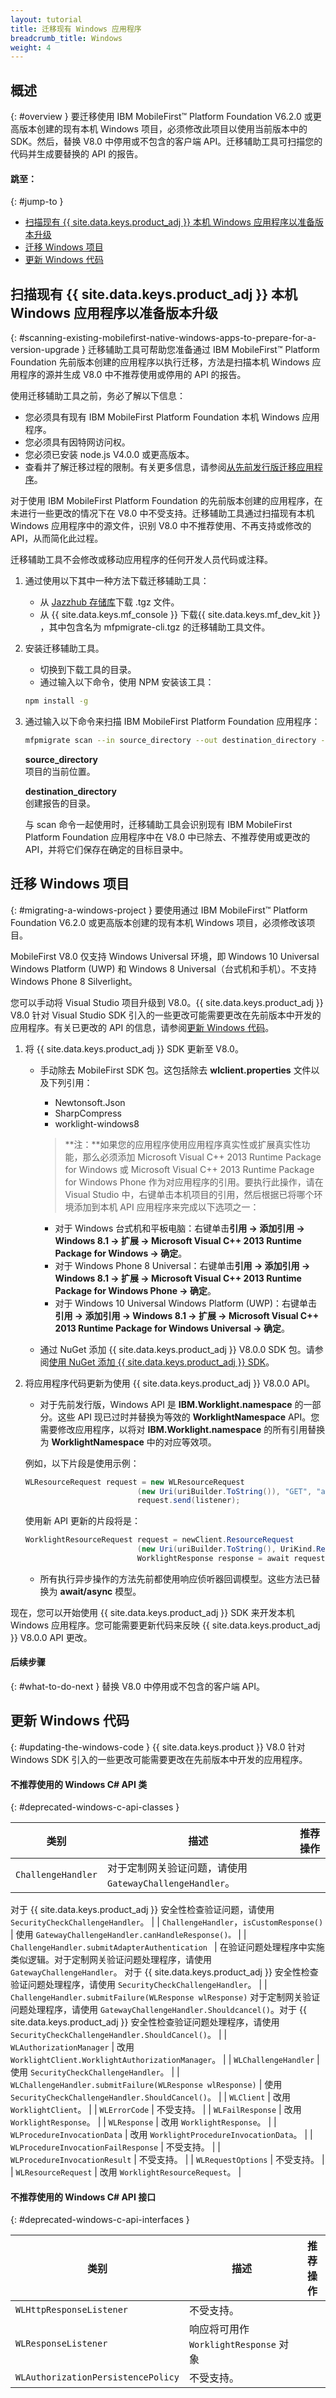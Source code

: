 ```yaml
---
layout: tutorial
title: 迁移现有 Windows 应用程序
breadcrumb_title: Windows
weight: 4
---
```

<!-- NLS_CHARSET=UTF-8 -->
## 概述
{: #overview }
要迁移使用 IBM MobileFirst™ Platform Foundation V6.2.0 或更高版本创建的现有本机 Windows 项目，必须修改此项目以使用当前版本中的 SDK。然后，替换 V8.0 中停用或不包含的客户端 API。迁移辅助工具可扫描您的代码并生成要替换的 API 的报告。

#### 跳至：
{: #jump-to }
* [扫描现有 {{ site.data.keys.product_adj }}    本机 Windows 应用程序以准备版本升级](#scanning-existing-mobilefirst-native-windows-apps-to-prepare-for-a-version-upgrade)
* [迁移 Windows 项目](#migrating-a-windows-project)
* [更新 Windows 代码](#updating-the-windows-code)

## 扫描现有 {{ site.data.keys.product_adj }}    本机 Windows 应用程序以准备版本升级
{: #scanning-existing-mobilefirst-native-windows-apps-to-prepare-for-a-version-upgrade }
迁移辅助工具可帮助您准备通过 IBM MobileFirst™ Platform Foundation 先前版本创建的应用程序以执行迁移，方法是扫描本机 Windows 应用程序的源并生成 V8.0 中不推荐使用或停用的 API 的报告。

使用迁移辅助工具之前，务必了解以下信息：

* 您必须具有现有 IBM MobileFirst Platform Foundation 本机 Windows 应用程序。
* 您必须具有因特网访问权。
* 您必须已安装 node.js V4.0.0 或更高版本。
* 查看并了解迁移过程的限制。有关更多信息，请参阅[从先前发行版迁移应用程序](../)。

对于使用 IBM MobileFirst Platform Foundation 的先前版本创建的应用程序，在未进行一些更改的情况下在 V8.0 中不受支持。迁移辅助工具通过扫描现有本机 Windows 应用程序中的源文件，识别 V8.0 中不推荐使用、不再支持或修改的 API，从而简化此过程。

迁移辅助工具不会修改或移动应用程序的任何开发人员代码或注释。

1. 通过使用以下其中一种方法下载迁移辅助工具：
    * 从 [Jazzhub 存储库](https://hub.jazz.net/project/ibmmfpf/mfp-migrator-tool)下载 .tgz 文件。
    * 从 {{ site.data.keys.mf_console }}    下载{{ site.data.keys.mf_dev_kit }}   ，其中包含名为 mfpmigrate-cli.tgz 的迁移辅助工具文件。
2. 安装迁移辅助工具。
    * 切换到下载工具的目录。
    * 通过输入以下命令，使用 NPM 安装该工具：

   ```bash
   npm install -g
   ```
    
3. 通过输入以下命令来扫描 IBM MobileFirst Platform Foundation 应用程序：

   ```bash
   mfpmigrate scan --in source_directory --out destination_directory --type windows
   ```
    
   **source_directory**  
   项目的当前位置。

   **destination_directory**  
   创建报告的目录。

   与 scan 命令一起使用时，迁移辅助工具会识别现有 IBM MobileFirst Platform Foundation 应用程序中在 V8.0 中已除去、不推荐使用或更改的 API，并将它们保存在确定的目标目录中。
    
## 迁移 Windows 项目
{: #migrating-a-windows-project }
要使用通过 IBM MobileFirst™ Platform Foundation V6.2.0 或更高版本创建的现有本机 Windows 项目，必须修改该项目。

MobileFirst V8.0 仅支持 Windows Universal 环境，即 Windows 10 Universal Windows Platform (UWP) 和 Windows 8 Universal（台式机和手机）。不支持 Windows Phone 8 Silverlight。

您可以手动将 Visual Studio 项目升级到 V8.0。{{ site.data.keys.product_adj }}    V8.0 针对 Visual Studio SDK 引入的一些更改可能需要更改在先前版本中开发的应用程序。有关已更改的 API 的信息，请参阅[更新 Windows 代码](#updating-the-windows-code)。

1. 将 {{ site.data.keys.product_adj }}    SDK 更新至 V8.0。
    * 手动除去 MobileFirst SDK 包。这包括除去 **wlclient.properties** 文件以及下列引用：

        * Newtonsoft.Json
        * SharpCompress
        * worklight-windows8

        > **注：**如果您的应用程序使用应用程序真实性或扩展真实性功能，那么必须添加 Microsoft Visual C++ 2013 Runtime Package
for Windows 或 Microsoft Visual C++ 2013 Runtime Package
for Windows Phone 作为对应用程序的引用。要执行此操作，请在 Visual Studio 中，右键单击本机项目的引用，然后根据已将哪个环境添加到本机 API 应用程序来完成以下选项之一：
        
        * 对于 Windows 台式机和平板电脑：右键单击**引用 → 添加引用 → Windows 8.1 → 扩展 → Microsoft Visual C++ 2013 Runtime Package for Windows → 确定**。
        * 对于 Windows Phone 8 Universal：右键单击**引用 → 添加引用 → Windows 8.1 → 扩展 → Microsoft Visual C++ 2013 Runtime Package for Windows Phone → 确定**。
        * 对于 Windows 10 Universal Windows Platform (UWP)：右键单击**引用 → 添加引用 → Windows 8.1 → 扩展 → Microsoft Visual C++ 2013 Runtime Package for Windows Universal → 确定**。
    * 通过 NuGet 添加 {{ site.data.keys.product_adj }}    V8.0.0 SDK 包。请参阅[使用 NuGet 添加 {{ site.data.keys.product_adj }}    SDK](../../../application-development/sdk/windows-8-10)。
2. 将应用程序代码更新为使用 {{ site.data.keys.product_adj }}    V8.0.0 API。
    * 对于先前发行版，Windows API 是 **IBM.Worklight.namespace** 的一部分。这些 API 现已过时并替换为等效的 **WorklightNamespace** API。您需要修改应用程序，以将对 **IBM.Worklight.namespace** 的所有引用替换为 **WorklightNamespace** 中的对应等效项。

   例如，以下片段是使用示例：


   ```csharp
   WLResourceRequest request = new WLResourceRequest
                            (new Uri(uriBuilder.ToString()), "GET", "accessRestricted"); 
                            request.send(listener); 
   ```
    
   使用新 API 更新的片段将是：
    
   ```csharp
   WorklightResourceRequest request = newClient.ResourceRequest
                            (new Uri(uriBuilder.ToString(), UriKind.Relative), "GET", "accessRestricted");
                            WorklightResponse response = await request.Send();
   ```
    
    * 所有执行异步操作的方法先前都使用响应侦听器回调模型。这些方法已替换为 **await/async** 模型。

现在，您可以开始使用 {{ site.data.keys.product_adj }}    SDK 来开发本机 Windows 应用程序。您可能需要更新代码来反映 {{ site.data.keys.product_adj }}    V8.0.0 API 更改。

#### 后续步骤
{: #what-to-do-next }
替换 V8.0 中停用或不包含的客户端 API。

## 更新 Windows 代码
{: #updating-the-windows-code }
{{ site.data.keys.product }}    V8.0 针对 Windows SDK 引入的一些更改可能需要更改在先前版本中开发的应用程序。

#### 不推荐使用的 Windows C# API 类
{: #deprecated-windows-c-api-classes }

| 类别 | 描述 | 推荐操作 | 
|----------|-------------|--------------------|
| `ChallengeHandler`  | 对于定制网关验证问题，请使用 `GatewayChallengeHandler`。
对于 {{ site.data.keys.product_adj }}    安全性检查验证问题，请使用 `SecurityCheckChallengeHandler`。
 |
| `ChallengeHandler`，`isCustomResponse()`  | 使用 `GatewayChallengeHandler.canHandleResponse()。` | 
| `ChallengeHandler.submitAdapterAuthentication ` | 在验证问题处理程序中实施类似逻辑。对于定制网关验证问题处理程序，请使用 `GatewayChallengeHandler`。
对于 {{ site.data.keys.product_adj }}    安全性检查验证问题处理程序，请使用 `SecurityCheckChallengeHandler`。 | 
| `ChallengeHandler.submitFailure(WLResponse wlResponse)` 对于定制网关验证问题处理程序，请使用 `GatewayChallengeHandler.Shouldcancel()`。对于 {{ site.data.keys.product_adj }}    安全性检查验证问题处理程序，请使用 `SecurityCheckChallengeHandler.ShouldCancel()`。 | 
| `WLAuthorizationManager` | 改用 `WorklightClient.WorklightAuthorizationManager`。 | 
| `WLChallengeHandler` | 使用 `SecurityCheckChallengeHandler`。  | 
| `WLChallengeHandler.submitFailure(WLResponse wlResponse)`  | 	使用 `SecurityCheckChallengeHandler.ShouldCancel()`。 | 
| `WLClient` | 	改用 `WorklightClient`。 | 
| `WLErrorCode` | 	不受支持。 | 
| `WLFailResponse` | 	改用 `WorklightResponse`。 | 
| `WLResponse` | 改用 `WorklightResponse`。 | 
| `WLProcedureInvocationData` | 改用 `WorklightProcedureInvocationData`。 | 
| `WLProcedureInvocationFailResponse` | 	不受支持。 | 
| `WLProcedureInvocationResult` | 	不受支持。 | 
| `WLRequestOptions` | 	不受支持。 | 
| `WLResourceRequest` | 	改用 `WorklightResourceRequest`。 | 

#### 不推荐使用的 Windows C# API 接口
{: #deprecated-windows-c-api-interfaces }

| 类别 | 描述 | 推荐操作 | 
|----------|-------------|--------------------|
| `WLHttpResponseListener` | 不受支持。 | 
| `WLResponseListener` | 响应将可用作 `WorklightResponse` 对象 | 
| `WLAuthorizationPersistencePolicy` | 不受支持。 | 
